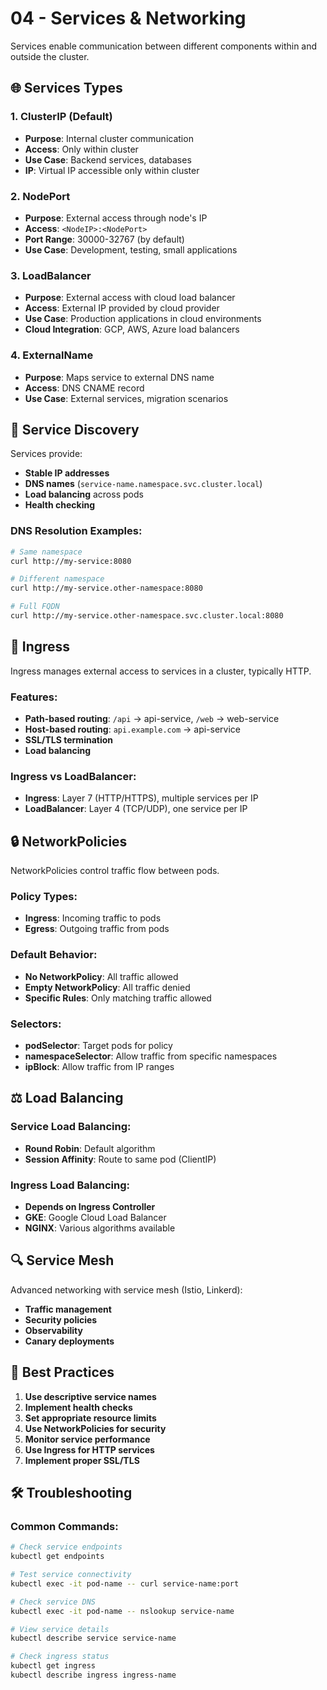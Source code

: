 # 04 - Services & Networking

Services enable communication between different components within and outside the cluster.

## 🌐 Services Types

### 1. ClusterIP (Default)
- **Purpose**: Internal cluster communication
- **Access**: Only within cluster
- **Use Case**: Backend services, databases
- **IP**: Virtual IP accessible only within cluster

### 2. NodePort
- **Purpose**: External access through node's IP
- **Access**: `<NodeIP>:<NodePort>`
- **Port Range**: 30000-32767 (by default)
- **Use Case**: Development, testing, small applications

### 3. LoadBalancer
- **Purpose**: External access with cloud load balancer
- **Access**: External IP provided by cloud provider
- **Use Case**: Production applications in cloud environments
- **Cloud Integration**: GCP, AWS, Azure load balancers

### 4. ExternalName
- **Purpose**: Maps service to external DNS name
- **Access**: DNS CNAME record
- **Use Case**: External services, migration scenarios

## 🔄 Service Discovery

Services provide:
- **Stable IP addresses**
- **DNS names** (`service-name.namespace.svc.cluster.local`)
- **Load balancing** across pods
- **Health checking**

### DNS Resolution Examples:
```bash
# Same namespace
curl http://my-service:8080

# Different namespace  
curl http://my-service.other-namespace:8080

# Full FQDN
curl http://my-service.other-namespace.svc.cluster.local:8080
```

## 📡 Ingress

Ingress manages external access to services in a cluster, typically HTTP.

### Features:
- **Path-based routing**: `/api` → api-service, `/web` → web-service
- **Host-based routing**: `api.example.com` → api-service
- **SSL/TLS termination**
- **Load balancing**

### Ingress vs LoadBalancer:
- **Ingress**: Layer 7 (HTTP/HTTPS), multiple services per IP
- **LoadBalancer**: Layer 4 (TCP/UDP), one service per IP

## 🔒 NetworkPolicies

NetworkPolicies control traffic flow between pods.

### Policy Types:
- **Ingress**: Incoming traffic to pods
- **Egress**: Outgoing traffic from pods

### Default Behavior:
- **No NetworkPolicy**: All traffic allowed
- **Empty NetworkPolicy**: All traffic denied
- **Specific Rules**: Only matching traffic allowed

### Selectors:
- **podSelector**: Target pods for policy
- **namespaceSelector**: Allow traffic from specific namespaces
- **ipBlock**: Allow traffic from IP ranges

## ⚖️ Load Balancing

### Service Load Balancing:
- **Round Robin**: Default algorithm
- **Session Affinity**: Route to same pod (ClientIP)

### Ingress Load Balancing:
- **Depends on Ingress Controller**
- **GKE**: Google Cloud Load Balancer
- **NGINX**: Various algorithms available

## 🔍 Service Mesh

Advanced networking with service mesh (Istio, Linkerd):
- **Traffic management**
- **Security policies**
- **Observability**
- **Canary deployments**

## 🎯 Best Practices

1. **Use descriptive service names**
2. **Implement health checks**
3. **Set appropriate resource limits**
4. **Use NetworkPolicies for security**
5. **Monitor service performance**
6. **Use Ingress for HTTP services**
7. **Implement proper SSL/TLS**

## 🛠️ Troubleshooting

### Common Commands:
```bash
# Check service endpoints
kubectl get endpoints

# Test service connectivity
kubectl exec -it pod-name -- curl service-name:port

# Check service DNS
kubectl exec -it pod-name -- nslookup service-name

# View service details
kubectl describe service service-name

# Check ingress status
kubectl get ingress
kubectl describe ingress ingress-name
```
